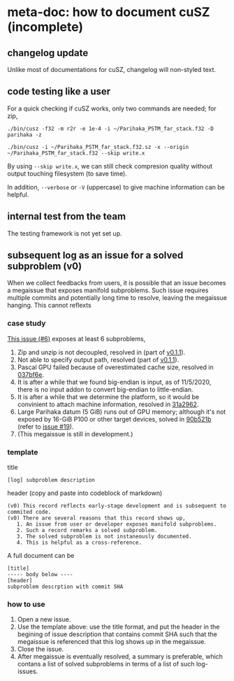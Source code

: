 # meta-doc: how to document cuSZ (incomplete)

## changelog update
Unlike most of documentations for cuSZ, changelog will non-styled text.

## code testing like a user

For a quick checking if cuSZ works, only two commands are needed; for zip,
```
./bin/cusz -f32 -m r2r -e 1e-4 -i ~/Parihaka_PSTM_far_stack.f32 -D parihaka -z
```
```
./bin/cusz -i ~/Parihaka_PSTM_far_stack.f32.sz -x --origin ~/Parihaka_PSTM_far_stack.f32 --skip write.x
```

By using `--skip write.x`, we can still check compresion quality without output touching filesystem (to save time).

In addition, `--verbose` or `-V` (uppercase) to give machine information can be helpful.


## internal test from the team

The testing framework is not yet set up.

## subsequent log as an issue for a solved subproblem (v0)

When we collect feedbacks from users, it is possible that an issue becomes a megaissue that exposes manifold subproblems. Such issue requires multiple commits and potentially long time to resolve, leaving the megaissue hanging. This cannot reflexts

### case study

[This issue (#6)](https://github.com/szcompressor/cuSZ/issues/6) exposes at least 6 subproblems,

1. Zip and unzip is not decoupled, resolved in (part of [v0.1.1](https://github.com/szcompressor/cuSZ/releases/tag/v0.1.1)).
2. Not able to specify output path, resolved (part of [v0.1.1](https://github.com/szcompressor/cuSZ/releases/tag/v0.1.1)).
3. Pascal GPU failed because of overestimated cache size, resolved in [037bf6e](https://github.com/szcompressor/cuSZ/commit/037bf6e6afd01e684c40f439bc5e78f3b3b02cb3).
4. It is after a while that we found big-endian is input, as of 11/5/2020, there is no input addon to convert big-endian to little-endian.
5. It is after a while that we determine the platform, so it would be convinient to attach machine information, resolved in [31a2962](https://github.com/szcompressor/cuSZ/commit/31a2962bf50685b275f751c3750e6c35e0b96695).
6. Large Parihaka datum (5 GiB) runs out of GPU memory; although it's not exposed by 16-GiB P100 or other target devices, solved in [90b521b](https://github.com/szcompressor/cuSZ/commit/90b521b30925e42ede5a635111b123f6238b0e0e) (refer to [issue #19](https://github.com/szcompressor/cuSZ/issues/19)).
7. (This megaissue is still in development.)


### template
title
```
[log] subproblem description
```
header (copy and paste into codeblock of markdown)
```
(v0) This record reflects early-stage development and is subsequent to commited code. 
(v0) There are several reasons that this record shows up,
   1. An issue from user or developer exposes manifold subproblems.
   2. Such a record remarks a solved subproblem.
   3. The solved subproblem is not instaneously documented.
   4. This is helpful as a cross-reference.
```

A full document can be
```
[title]
----- body below ----
[header]
subproblem descrption with commit SHA
```

### how to use

1. Open a new issue.
2. Use the template above: use the title format, and put the header in the begining of issue description that contains commit SHA such that the megaissue is referenced that this log shows up in the megaissue.
4. Close the issue.
5. After megaissue is eventually resolved, a summary is preferable, which contans a list of solved subproblems in terms of a list of such log-issues.


